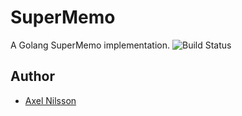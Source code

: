 # SuperMemo
A Golang SuperMemo implementation. 
![Build Status](https://img.shields.io/travis/AxelNilsson/SuperMemo.svg)

## Author
* [Axel Nilsson](http://axelpnilsson.com/)

